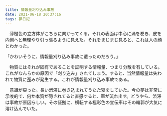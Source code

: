 ```yaml
---
title: 情報量刈り込み事故
date: 2021-06-18 20:37:16
tags: 夢日記
---
```


　薄橙色の立方体がこちらに向かってくる。それの表面は中心に渦を巻き、皮を内側へと無理やり引っ張るように見えた。それをまじまじ見ると、これは人の顔とわかった。

「かわいそうに、情報量刈り込み事故に遭ったのだろう。」

　物質にはそれが固有であることを証明する情報量、つまり分散を有している。これがなんらかの原因で「刈り込み」されてしまう。すると、当然情報量は失われて物質に歪みが発生する。これが情報量刈り込み事故である。



　意識が戻った。長い渋滞に巻き込まれてうたた寝をしていた。今の夢は非常に示唆的で、何か本質が隠されてると直感すると、車が流れ出す。どうやら、渋滞は事故が原因らしい。その証拠に、横転する極彩色の宣伝車はその輪郭が大気に溶け込んでいた。